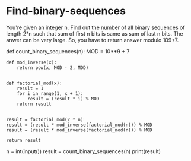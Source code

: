 # Find-binary-sequences
You're given an integer n. Find out the number of all binary sequences of length 2*n such that sum of first n bits is same as sum of last n bits. The anwer can be very large. So, you have to return answer modulo 109+7.

def count_binary_sequences(n):
    MOD = 10**9 + 7

   
    def mod_inverse(x):
        return pow(x, MOD - 2, MOD)

    
    def factorial_mod(x):
        result = 1
        for i in range(1, x + 1):
            result = (result * i) % MOD
        return result

   
    result = factorial_mod(2 * n)
    result = (result * mod_inverse(factorial_mod(n))) % MOD
    result = (result * mod_inverse(factorial_mod(n))) % MOD

    return result


n = int(input())
result = count_binary_sequences(n)
print(result)
